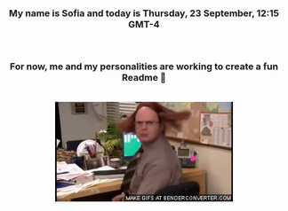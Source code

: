 


<div align="center">
<h3 >My name is Sofia and today is Thursday, 23 September, 12:15 GMT-4</h3><br>
<h3 >For now, me and my personalities are working to create a fun Readme 👋
</h3><br>
<img src='img/dwight.gif' alt='working...'/>
</div>
